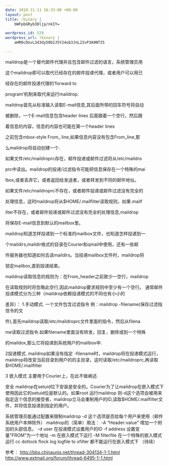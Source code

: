 ```yaml
--- 
date: 2010-11-11 16:33:00 +08:00
layout: post
title: !binary |
    bWFpbGRyb3Dljp/nkIY=

wordpress_id: 529
wordpress_url: !binary |
    aHR0cDovL3d3dy50b2J5Y24ub3JnL2IvP3A9NTI5

---
```

maildrop是一个替代邮件代理并且包含邮件过滤的语言，系统管理员用

这个maildrop即可以取代已经存在的邮件投递代理，或者用户可以用已

经存在的邮件投递代理的&rsquo;forward to

program&rsquo;机制来取代来运行maildrop.

maildrop首先从标准输入读取E-mail信息,其后面所带的回车符号将自动

被删除，一个E-mail信息包含header lines 后面跟着一个空行，然后跟

着信息的内容，信息的内容也可能在第一个header lines

之前包含mbox-style From_ line,如果信息内容没有包含From_line,那

么maildrop将自动创建一个.

如果文件/etc/maildroprc存在，邮件投递或邮件过滤将从/etc/maildro

prc中读出。maildrop的投递/过滤指令可能把信息保存在一个特殊的mai

lbox,或者丢弃它，或者返回给发送者，或者转发到不同的邮件地址。

如果文件/etc/maildroprc不存在，或者邮件投递或邮件过滤没有完全的

处理信息，这时maildrop将从$HOME/.mailfilter读取规则，如果.mailf

ilter不存在，或者邮件投递或邮件过滤没有完全的处理信息,maildrop

将保存E-mail信息到默认的mailbox里。

maildrop知道怎样投递到一个标准的mailbox文件，也知道怎样投递到一

个maildirs,maildir格式的目录在Courier和qmail中使用，还有一些邮

件服务器也知道如何去读maildirs。当投递mailbox文件时，maildrop将

锁定mailbox,直到投递结束。

maildrop读取信息的规则为：在From_header之前致少一空行，maildrop

在读取规则时将忽略此空行,因此maildrop要求规则中至少有一个空行。
 通常邮件投递模式分为三种（maildrop依赖投递模式的不同也有小小的

差异）：
 1.手动模式.
 一个文件包含过滤指令 例：maildrop -filename(保存过滤指信令的文

件),首先maildrop读取/etc/maildroprc文件里面的指令，然后从filena

me读取过滤指令.如果filename里面没有转发，回复，删除或到一个特殊

的maildox,那么它将投递到系统用户的mailbox中.

2投递模式.
 maildrop如果没有指定 -filename时，maildrop将在投递模式运行，maildrop将改变当前目录到用户的的主目录，这时读取/etc/maildroprc,再读取 $HOME/.mailfilter

3 嵌入模式
 主要用于Courier上，在此不做阐述.

安全
 maildrop在setuid位下安装是安全的。Courier为了让maildrop在嵌入模式下使用因此它的setuid位是默认的。如果root 运行maildrop 则-d这个选项会被用来指定这个信息的接受者，maildrop立马会重制用户的ID,读取$HOME/.mailfilter文件，并将信息投递到指定的用户。

系统管理员能通过配置来限制maildrop -d 这个选项是否给每个用户来使用（邮件系统用户本伸除外）
 maildrop的（简单）用法：
 -A &ldquo;Header:value&rdquo;
 增加一个附加的头部信息。
 -d user
 在投递模式设置用户的ID
 -f address
 设置变量&rdquo;FROM&rdquo;为一个地址
 -m
 在嵌入模式下运行
 -M filterfile
 在一个特殊的嵌入模式运行
 cc dotlock flock log logfile to xfilter
 都不能运行在嵌入模式下
 （待续）

参考：
 http://bbs.chinaunix.net/thread-304134-1-1.html
 http://www.extmail.org/forum/thread-6495-1-1.html
